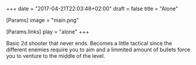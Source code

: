 +++
date = "2017-04-21T22:03:48+02:00"
draft = false
title = "Alone"

[Params]
image = "main.png"

[Params.links]
play = "alone"
+++

Basic 2d shooter that never ends. Becomes a little tactical since the different enemies require you to aim and a limmited amount of bullets force you to venture to the middle of the level.
